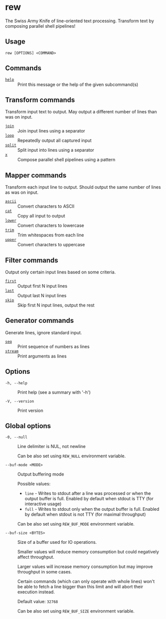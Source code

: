 # rew

The Swiss Army Knife of line-oriented text processing.
Transform text by composing parallel shell pipelines!

## Usage

```
rew [OPTIONS] <COMMAND>
```

## Commands

<dl>
<dt><a href="rew-help.html"><code>help</code></a></dt>
<dd>Print this message or the help of the given subcommand(s)</dd>
</dl>

## Transform commands

Transform input text to output. May output a different number of lines than was on input.

<dl>
<dt><a href="rew-join.html"><code>join</code></a></dt>
<dd>Join input lines using a separator</dd>
<dt><a href="rew-loop.html"><code>loop</code></a></dt>
<dd>Repeatedly output all captured input</dd>
<dt><a href="rew-split.html"><code>split</code></a></dt>
<dd>Split input into lines using a separator</dd>
<dt><a href="rew-x.html"><code>x</code></a></dt>
<dd>Compose parallel shell pipelines using a pattern</dd>
</dl>

## Mapper commands

Transform each input line to output. Should output the same number of lines as was on input.

<dl>
<dt><a href="rew-ascii.html"><code>ascii</code></a></dt>
<dd>Convert characters to ASCII</dd>
<dt><a href="rew-cat.html"><code>cat</code></a></dt>
<dd>Copy all input to output</dd>
<dt><a href="rew-lower.html"><code>lower</code></a></dt>
<dd>Convert characters to lowercase</dd>
<dt><a href="rew-trim.html"><code>trim</code></a></dt>
<dd>Trim whitespaces from each line</dd>
<dt><a href="rew-upper.html"><code>upper</code></a></dt>
<dd>Convert characters to uppercase</dd>
</dl>

## Filter commands

Output only certain input lines based on some criteria.

<dl>
<dt><a href="rew-first.html"><code>first</code></a></dt>
<dd>Output first N input lines</dd>
<dt><a href="rew-last.html"><code>last</code></a></dt>
<dd>Output last N input lines</dd>
<dt><a href="rew-skip.html"><code>skip</code></a></dt>
<dd>Skip first N input lines, output the rest</dd>
</dl>

## Generator commands

Generate lines, ignore standard input.

<dl>
<dt><a href="rew-seq.html"><code>seq</code></a></dt>
<dd>Print sequence of numbers as lines</dd>
<dt><a href="rew-stream.html"><code>stream</code></a></dt>
<dd>Print arguments as lines</dd>
</dl>

## Options

<dl>

<dt><code>-h, --help</code></dt>
<dd>

Print help (see a summary with '-h')
</dd>

<dt><code>-V, --version</code></dt>
<dd>

Print version
</dd>
</dl>

## Global options

<dl>

<dt><code>-0, --null</code></dt>
<dd>

Line delimiter is NUL, not newline

Can be also set using `REW_NULL` environment variable.
</dd>

<dt><code>--buf-mode &lt;MODE&gt;</code></dt>
<dd>

Output buffering mode

Possible values:

 - `line` - Writes to stdout after a line was processed or when the output buffer is full. Enabled by default when stdout is TTY (for interactive usage)
 - `full` - Writes to stdout only when the output buffer is full. Enabled by default when stdout is not TTY (for maximal throughput)

Can be also set using `REW_BUF_MODE` environment variable.
</dd>

<dt><code>--buf-size &lt;BYTES&gt;</code></dt>
<dd>

Size of a buffer used for IO operations.

Smaller values will reduce memory consumption but could negatively affect throughput.

Larger values will increase memory consumption but may improve throughput in some cases.

Certain commands (which can only operate with whole lines) won't be able to fetch a line bigger than this limit and will abort their execution instead.

Default value: `32768`

Can be also set using `REW_BUF_SIZE` environment variable.
</dd>
</dl>
